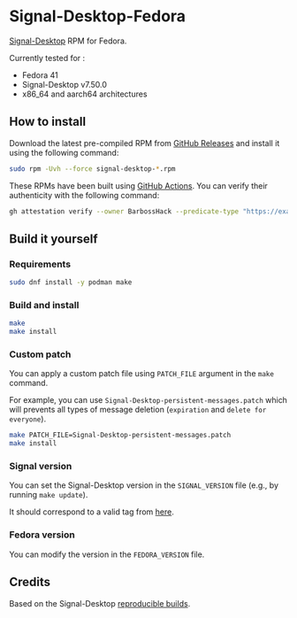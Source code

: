 # Signal-Desktop-Fedora

[Signal-Desktop](https://github.com/signalapp/Signal-Desktop) RPM for Fedora.

Currently tested for :

- Fedora 41
- Signal-Desktop v7.50.0
- x86_64 and aarch64 architectures

## How to install

Download the latest pre-compiled RPM from [GitHub Releases](https://github.com/BarbossHack/Signal-Desktop-Fedora/releases) and install it using the following command:

```bash
sudo rpm -Uvh --force signal-desktop-*.rpm
```

These RPMs have been built using [GitHub Actions](.github/workflows/build.yml). You can verify their authenticity with the following command:

```bash
gh attestation verify --owner BarbossHack --predicate-type "https://example.com/predicate/v1" signal-desktop-*.rpm
```

## Build it yourself

### Requirements

```bash
sudo dnf install -y podman make
```

### Build and install

```bash
make
make install
```

### Custom patch

You can apply a custom patch file using `PATCH_FILE` argument in the `make` command.

For example, you can use `Signal-Desktop-persistent-messages.patch` which will prevents all types of message deletion (`expiration` and `delete for everyone`).

```bash
make PATCH_FILE=Signal-Desktop-persistent-messages.patch
make install
```

### Signal version

You can set the Signal-Desktop version in the `SIGNAL_VERSION` file (e.g., by running `make update`).

It should correspond to a valid tag from [here](https://github.com/signalapp/Signal-Desktop/tags).

### Fedora version

You can modify the version in the `FEDORA_VERSION` file.

## Credits

Based on the Signal-Desktop [reproducible builds](https://github.com/signalapp/Signal-Desktop/tree/main/reproducible-builds).
